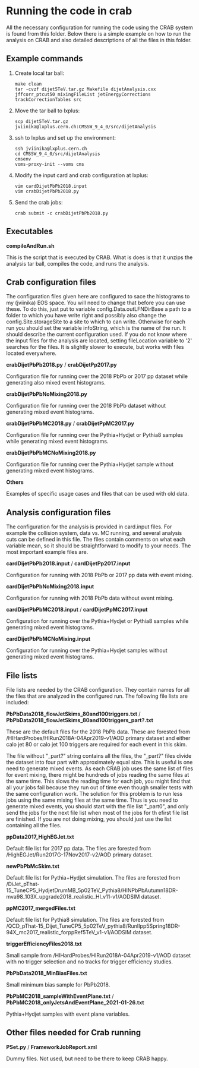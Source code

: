 # Running the code in crab

All the necessary configuration for running the code using the CRAB system is found from this folder. Below there is a simple example on how to run the analysis on CRAB and also detailed descriptions of all the files in this folder.

## Example commands

1. Create local tar ball:
    ```
    make clean
    tar -cvzf dijet5TeV.tar.gz Makefile dijetAnalysis.cxx jffcorr_ptcut50 mixingFileList jetEnergyCorrections trackCorrectionTables src
    ```

2. Move the tar ball to lxplus:
   ```
   scp dijet5TeV.tar.gz jviinika@lxplus.cern.ch:CMSSW_9_4_0/src/dijetAnalysis
   ```

3. ssh to lxplus and set up the environment:
   ```
   ssh jviinika@lxplus.cern.ch
   cd CMSSW_9_4_0/src/dijetAnalysis
   cmsenv
   voms-proxy-init --voms cms
   ```

4. Modify the input card and crab configuration at lxplus:
   ```
   vim cardDijetPbPb2018.input
   vim crabDijetPbPb2018.py
   ```

5. Send the crab jobs:
   ```
   crab submit -c crabDijetPbPb2018.py
   ```

## Executables

**compileAndRun.sh**

This is the script that is executed by CRAB. What is does is that it unzips the analysis tar ball, compiles the code, and runs the analysis.

## Crab configuration files

The configuration files given here are configured to sace the histograms to my (jviinika) EOS space. You will need to change that before you can use these. To do this, just put to variable config.Data.outLFNDirBase a path to a folder to which you have write right and possibly also change the config.Site.storageSite to a site to which to can write. Otherwise for each run you should set the variable infoString, which is the name of the run. It should describe the current configuration used. If you do not know where the input files for the analysis are located, setting fileLocation variable to '2' searches for the files. It is slightly slower to execute, but works with files located everywhere.

**crabDijetPbPb2018.py** /
**crabDijetPp2017.py**

Configuration file for running over the 2018 PbPb or 2017 pp dataset while generating also mixed event histograms.

**crabDijetPbPbNoMixing2018.py**

Configuration file for running over the 2018 PbPb dataset without generating mixed event histograms.

**crabDijetPbPbMC2018.py** /
**crabDijetPpMC2017.py**

Configuration file for running over the Pythia+Hydjet or Pythia8 samples while generating mixed event histograms.

**crabDijetPbPbMCNoMixing2018.py**

Configuration file for running over the Pythia+Hydjet sample without generating mixed event histograms.

**Others**

Examples of specific usage cases and files that can be used with old data.

## Analysis configuration files

The configuration for the analysis is provided in card.input files. For example the collision system, data vs. MC running, and several analysis cuts can be defined in this file. The files contain comments on what each variable mean, so it should be straightforward to modify to your needs. The most important example files are.

**cardDijetPbPb2018.input** /
**cardDijetPp2017.input**

Configuration for running with 2018 PbPb or 2017 pp data with event mixing.

**cardDijetPbPbNoMixing2018.input**

Configuration for running with 2018 PbPb data without event mixing.

**cardDijetPbPbMC2018.input** /
**cardDijetPpMC2017.input**

Configuration for running over the Pythia+Hydjet or Pythia8 samples while generating mixed event histograms.

**cardDijetPbPbMCNoMixing.input**

Configuration for running over the Pythia+Hydjet samples without generating mixed event histograms.

## File lists

File lists are needed by the CRAB configuration. They contain names for all the files that are analyzed in the configured run. The following file lists are included:

**PbPbData2018_flowJetSkims_80and100triggers.txt** /
**PbPbData2018_flowJetSkims_80and100triggers_part?.txt**

These are the default files for the 2018 PbPb data. These are forested from /HIHardProbes/HIRun2018A-04Apr2019-v1/AOD primary dataset and either calo jet 80 or calo jet 100 triggers are required for each event in this skim.

The file without "_part?" string contains all the files, the "_part?" files divide the dataset into four part with approximately equal size. This is useful is one need to generate mixed events. As each CRAB job uses the same list of files for event mixing, there might be hundreds of jobs reading the same files at the same time. This slows the reading time for each job, you might find that all your jobs fail because they run out of time even though smaller tests with the same configuration work. The solution for this problem is to run less jobs using the same mixing files at the same time. Thus is you need to generate mixed events, you should start with the file list "_part0", and only send the jobs for the next file list when most of the jobs for th efirst file list are finished. If you are not doing mixing, you should just use the list containing all the files.

**ppData2017_HighEGJet.txt**

Default file list for 2017 pp data. The files are forested from /HighEGJet/Run2017G-17Nov2017-v2/AOD primary dataset.

**newPbPbMcSkim.txt**

Default file list for Pythia+Hydjet simulation. The files are forested from /DiJet_pThat-15_TuneCP5_HydjetDrumMB_5p02TeV_Pythia8/HINPbPbAutumn18DR-mva98_103X_upgrade2018_realistic_HI_v11-v1/AODSIM dataset.

**ppMC2017_mergedFiles.txt**

Default file list for Pythia8 simulation. The files are forested from /QCD_pThat-15_Dijet_TuneCP5_5p02TeV_pythia8/RunIIpp5Spring18DR-94X_mc2017_realistic_forppRef5TeV_v1-v1/AODSIM dataset.

**triggerEfficiencyFiles2018.txt**

Small sample from /HIHardProbes/HIRun2018A-04Apr2019-v1/AOD dataset with no trigger selection and no tracks for trigger efficiency studies.

**PbPbData2018_MinBiasFiles.txt**

Small minimum bias sample for PbPb2018.

**PbPbMC2018_sampleWithEventPlane.txt** /
**PbPbMC2018_onlyJetsAndEventPlane_2021-01-26.txt**

Pythia+Hydjet samples with event plane variables.

## Other files needed for Crab running

**PSet.py** /
**FrameworkJobReport.xml**

Dummy files. Not used, but need to be there to keep CRAB happy.
